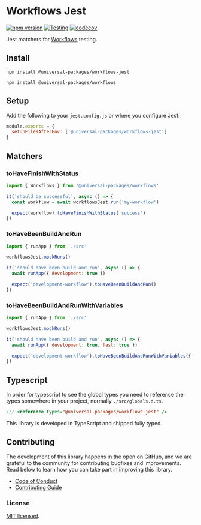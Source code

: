 # Workflows Jest

[![npm version](https://badge.fury.io/js/@universal-packages%2Fworkflows-jest.svg)](https://www.npmjs.com/package/@universal-packages/workflows-jest)
[![Testing](https://github.com/universal-packages/universal-workflows-jest/actions/workflows/testing.yml/badge.svg)](https://github.com/universal-packages/universal-workflows-jest/actions/workflows/testing.yml)
[![codecov](https://codecov.io/gh/universal-packages/universal-workflows-jest/branch/main/graph/badge.svg?token=CXPJSN8IGL)](https://codecov.io/gh/universal-packages/universal-workflows-jest)

Jest matchers for [Workflows](https://github.com/universal-packages/universal-workflows) testing.

## Install

```shell
npm install @universal-packages/workflows-jest

npm install @universal-packages/workflows
```

## Setup

Add the following to your `jest.config.js` or where you configure Jest:

```js
module.exports = {
  setupFilesAfterEnv: ['@universal-packages/workflows-jest']
}
```

## Matchers

### toHaveFinishWithStatus

```js
import { Workflows } from '@universal-packages/workflows'

it('should be successful', async () => {
  const workflow = await workflowsJest.run('my-workflow')

  expect(workflow).toHaveFinishWithStatus('success')
})
```

### toHaveBeenBuildAndRun

```js
import { runApp } from './src'

workflowsJest.mockRuns()

it('should have been build and run', async () => {
  await runApp({ development: true })

  expect('development-workflow').toHaveBeenBuildAndRun()
})
```

### toHaveBeenBuildAndRunWithVariables

```js
import { runApp } from './src'

workflowsJest.mockRuns()

it('should have been build and run', async () => {
  await runApp({ development: true, fast: true })

  expect('development-workflow').toHaveBeenBuildAndRunWithVariables({ fast: true })
})
```

## Typescript

In order for typescript to see the global types you need to reference the types somewhere in your project, normally `./src/globals.d.ts`.

```ts
/// <reference types="@universal-packages/workflows-jest" />
```

This library is developed in TypeScript and shipped fully typed.

## Contributing

The development of this library happens in the open on GitHub, and we are grateful to the community for contributing bugfixes and improvements. Read below to learn how you can take part in improving this library.

- [Code of Conduct](./CODE_OF_CONDUCT.md)
- [Contributing Guide](./CONTRIBUTING.md)

### License

[MIT licensed](./LICENSE).
